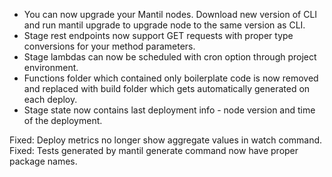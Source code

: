 - You can now upgrade your Mantil nodes. Download new version of CLI and run mantil upgrade to upgrade node to the same version as CLI.
- Stage rest endpoints now support GET requests with proper type conversions for your method parameters.
- Stage lambdas can now be scheduled with cron option through project environment.
- Functions folder which contained only boilerplate code is now removed and replaced with build folder which gets automatically generated on each deploy.
- Stage state now contains last deployment info - node version and time of the deployment.

Fixed: Deploy metrics no longer show aggregate values in watch command.
Fixed: Tests generated by mantil generate command now have proper package names.

